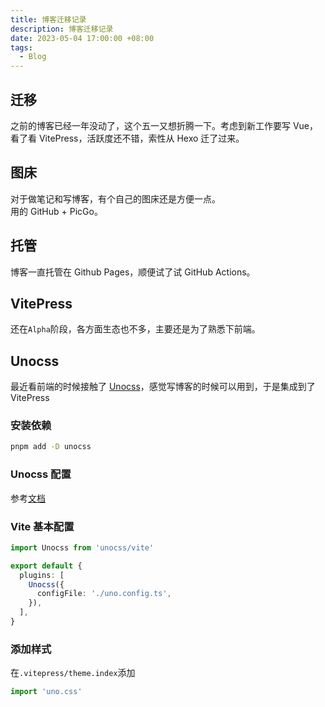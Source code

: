 ```yaml
---
title: 博客迁移记录
description: 博客迁移记录
date: 2023-05-04 17:00:00 +08:00
tags:
  - Blog
---
```


## 迁移

之前的博客已经一年没动了，这个五一又想折腾一下。考虑到新工作要写 Vue，看了看 VitePress，活跃度还不错，索性从 Hexo 迁了过来。

## 图床

对于做笔记和写博客，有个自己的图床还是方便一点。  
用的 GitHub + PicGo。

## 托管

博客一直托管在 Github Pages，顺便试了试 GitHub Actions。

## VitePress

还在`Alpha`阶段，各方面生态也不多，主要还是为了熟悉下前端。

## Unocss

最近看前端的时候接触了 [Unocss](https://unocss.dev/)，感觉写博客的时候可以用到，于是集成到了 VitePress

### 安装依赖

```bash
pnpm add -D unocss
```

### Unocss 配置

参考[文档](https://unocss.dev/guide/config-file)

### Vite 基本配置

```typeScript
import Unocss from 'unocss/vite'

export default {
  plugins: [
    Unocss({
      configFile: './uno.config.ts',
    }),
  ],
}
```

### 添加样式

在`.vitepress/theme.index`添加

```typescript
import 'uno.css'
```
